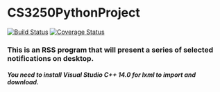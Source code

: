 # CS3250PythonProject

[![Build Status](https://travis-ci.com/Jhawk1196/CS3250PythonProject.svg?branch=master)](https://travis-ci.com/Jhawk1196/CS3250PythonProject)
[![Coverage Status](https://coveralls.io/repos/github/Jhawk1196/CS3250PythonProject/badge.svg?branch=master)](https://coveralls.io/github/Jhawk1196/CS3250PythonProject?branch=master)

### This is an RSS program that will present a series of selected notifications on desktop.
##### You need to install Visual Studio C++ 14.0 for lxml to import and download.